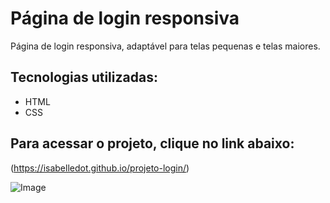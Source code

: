 <h1>Página de login responsiva</h1>

<p>Página de login responsiva, adaptável para telas pequenas e telas maiores.</p>

<h2>Tecnologias utilizadas:</h2>
<ul>
  <li>HTML</li>
  <li>CSS</li>
</ul>

<h2>Para acessar o projeto, clique no link abaixo:</h2>

(https://isabelledot.github.io/projeto-login/)

![Image](https://github.com/user-attachments/assets/9ccefc91-903c-4636-b7fb-4b57fed3df24)
